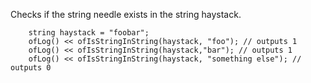 Checks if the string needle exists in the string haystack.

~~~{.cpp}
    string haystack = "foobar";
    ofLog() << ofIsStringInString(haystack, "foo"); // outputs 1
    ofLog() << ofIsStringInString(haystack,"bar"); // outputs 1
    ofLog() << ofIsStringInString(haystack, "something else"); // outputs 0
~~~
